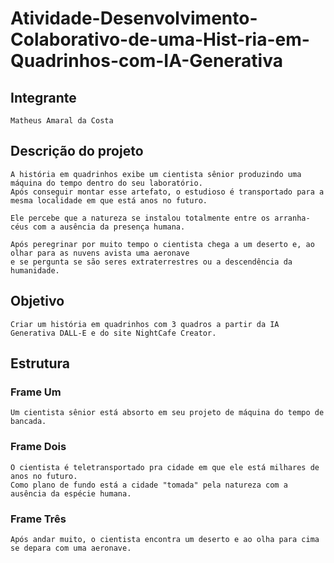 # Atividade-Desenvolvimento-Colaborativo-de-uma-Hist-ria-em-Quadrinhos-com-IA-Generativa

## Integrante
```
Matheus Amaral da Costa
```
## Descrição do projeto
```
A história em quadrinhos exibe um cientista sênior produzindo uma máquina do tempo dentro do seu laboratório.
Após conseguir montar esse artefato, o estudioso é transportado para a mesma localidade em que está anos no futuro.

Ele percebe que a natureza se instalou totalmente entre os arranha-céus com a ausência da presença humana.

Após peregrinar por muito tempo o cientista chega a um deserto e, ao olhar para as nuvens avista uma aeronave
e se pergunta se são seres extraterrestres ou a descendência da humanidade.
```
## Objetivo
```
Criar um história em quadrinhos com 3 quadros a partir da IA Generativa DALL-E e do site NightCafe Creator.
```

## Estrutura
### Frame Um
```
Um cientista sênior está absorto em seu projeto de máquina do tempo de bancada.
```
### Frame Dois
```
O cientista é teletransportado pra cidade em que ele está milhares de anos no futuro.
Como plano de fundo está a cidade "tomada" pela natureza com a ausência da espécie humana.
```
### Frame Três
```
Após andar muito, o cientista encontra um deserto e ao olha para cima se depara com uma aeronave.
```
